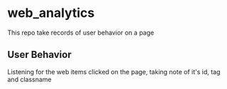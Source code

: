 # web_analytics
This repo take records of user behavior on a page


## User Behavior
Listening for the web items clicked on the page, taking note of it's id, tag and classname
